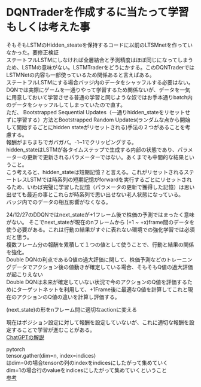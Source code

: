 # DQNTraderを作成するに当たって学習もしくは考えた事
そもそもLSTMのHidden_steateを保持するコードに以前のLTSMnetを作っていなかった。要修正検証   
ステートフルLSTMにしなければ全層結合と予測精度はほぼ同じになってしまうため、LSTMの意味がない。LSTMTraderをどうにかする。このDQNTraderではLSTMNetの内容も一部使っているため関係あると言えばある。  
ステートフルLSTMにする場合バッジ内のデータをシャッフルする必要はない。DQNでは実際にゲームを一通りやって学習するため関係ないが、データを一気に用意しておいて学習させる普通の学習と同じような奴ではお手本通りbatch内のデータをシャッフルしてしまっていたので直す。   
ただ、 Bootstrapped Sequential Updates（一通りhidden_stateをリセットせずに学習する）方法とBootstrapped Random Updates(ランダムな点から開始して開始するごとにhidden stateがリセットされる)手法の２つがあることを考慮する。   
報酬がまちまちでガバガバ。-1~1でクリッピングする。   
hidden_stateはLSTMが各タイムステップで生成する内部の状態であり、パラメーターの更新で更新されるパラメーターではない。あくまでも中間的な結果ということ。   
こう考えると、hidden_stateは短期記憶？と言える。これがリセットされるステートレスLSTMでは時系列の短期記憶がforwardを実行するごとにリセットされるため、いわば完璧に学習した記憶（パラメータの更新で獲得した記憶）は思い出せても最近の事とこれらが時系列で思い出せない老人状態になっている。   
バッジ内でのデータの相互影響がなくなる。   
   
24/12/27のDDQNではnext_stateが+1フレーム後で株価の予測ではまったく意味がない。
そこでnext_stateが現在のnフレームから (+1 ~ +x)frame間のデータを使う必要がある。これは行動の結果がすぐに表れない環境での強化学習では必須だと思う。   
複数フレーム分の報酬を累積して１つの値として使うことで、行動と結果の関係を強化。   
Double DQNの利点であるQ値の過大評価に関して、株価予測などのトレーニングデータでアクション後の値動きが確定している場合、そもそもQ値の過大評価が起こりえない   
Double DQNは未来が確定していない状況で今のアクションのQ値を評価するためにターゲットネットを利用して、+1Frame後に最適なQ値を計算してこれと現在のアクションのQ値の違いを計算し評価する。   

(next_state)の形をnフレーム間に適切なactionに変える


現在はポジション設定に対して報酬を設定していないが、これに適切な報酬を設定することで学習が進むことがある。   
[ChatGPTの解説](Positions_Reward.md)

pytorch   
tensor.gather(dim=n, index=indices)   
はdim=0の場合tensorの列のindexをindicesにしたがって集めていく   
dim=1の場合行のvalueをindicesにしたがって集めていくということ   
[参考](https://www.osumoi-stdio.com/pyarticle/book/18/17)   

